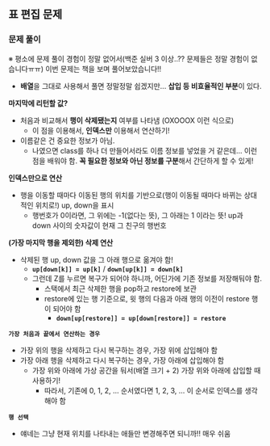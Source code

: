## 표 편집 문제

### 문제 풀이
※ 평소에 문제 풀이 경험이 정말 없어서(백준 실버 3 이상..?? 문제들은 정말 경험이 없습니다ㅠㅠ) 이번 문제는 책을 보며 풀어보았습니다!!
- **배열**을 그대로 사용해서 풀면 정말정말 쉽겠지만... **삽입 등 비효율적인 부분**이 있다.

**마지막에 리턴할 값?**
- 처음과 비교해서 **행이 삭제됐는지** 여부를 나타냄 (OXOOOX 이런 식으로)
  - 이 점을 이용해서, **인덱스만** 이용해서 연산하기!
- 이름같은 건 중요한 정보가 아님.
  - 나였으면 class를 하나 더 만들어서라도 이름 정보를 넣었을 거 같은데... 이런 점을 배워야 함. **꼭 필요한 정보와 아닌 정보를 구분**해서 간단하게 할 수 있게!

**인덱스만으로 연산**
- 행을 이동할 때마다 이동된 행의 위치를 기반으로(행이 이동될 때마다 바뀌는 상대적인 위치로!) up, down을 표시
  - 행번호가 0이라면, 그 위에는 -1(없다는 뜻), 그 아래는 1 이라는 뜻! up과 down 사이의 숫자값이 현재 그 친구의 행번호

**(가장 마지막 행을 제외한) 삭제 연산**
- 삭제된 행 up, down 값을 그 아래 행으로 옮겨야 함!
  - **`up[down[k]] = up[k]`** / **`down[up[k]] = down[k]`**
  - 그런데 Z를 누르면 복구가 되어야 하니까, 어딘가에 기존 정보를 저장해둬야 함.
    - 스택에서 최근 삭제한 행을 pop하고 restore에 보관
    - restore에 있는 행 기준으로, 윗 행의 다음과 아래 행의 이전이 restore 행이 되어야 함
      - **`down[up[restore]] = up[down[restore]] = restore`**

**`가장 처음과 끝에서 연산하는 경우`**
- 가장 위의 행을 삭제하고 다시 복구하는 경우, 가장 위에 삽입해야 함
- 가장 아래 행을 삭제하고 다시 복구하는 경우, 가장 아래에 삽입해야 함
  - 가장 위와 아래에 가상 공간을 둬서(배열 크기 + 2) 가장 위와 아래에 삽입할 때 사용하기!
    - 따라서, 기존에 0, 1, 2, ... 순서였다면 1, 2, 3, ... 이 순서로 인덱스를 생각해야 함

**`행 선택`**
- 얘네는 그냥 현재 위치를 나타내는 애들만 변경해주면 되니까!! 매우 쉬움


